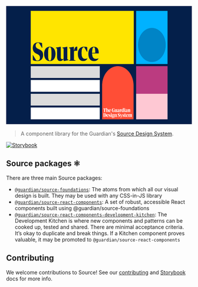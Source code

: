 <img src="assets/logo.png" height="320" width="620" >

> A component library for the Guardian's [Source Design System](https://theguardian.design).

[![Storybook](https://cdn.jsdelivr.net/gh/storybookjs/brand@main/badge/badge-storybook.svg)](https://guardian.github.io/csnx)

## Source packages ⚛️

There are three main Source packages:

- [`@guardian/source-foundations`](../../libs/@guardian/source-foundations/README.md): The atoms from which all our visual design is built. They may be used with any CSS-in-JS library
- [`@guardian/source-react-components`](../../libs/@guardian/source-react-components/README.md): A set of robust, accessible React components built using @guardian/source-foundations
- [`@guardian/source-react-components-development-kitchen`](../../libs/@guardian/source-react-components-development-kitchen/README.md): The Development Kitchen is where new components and patterns can be cooked up, tested and shared. There are minimal acceptance criteria. It’s okay to duplicate and break things. If a Kitchen component proves valuable, it may be promoted to `@guardian/source-react-components`

## Contributing

We welcome contributions to Source! See our [contributing](contributing.md) and [Storybook](storybook.md) docs for more info.
